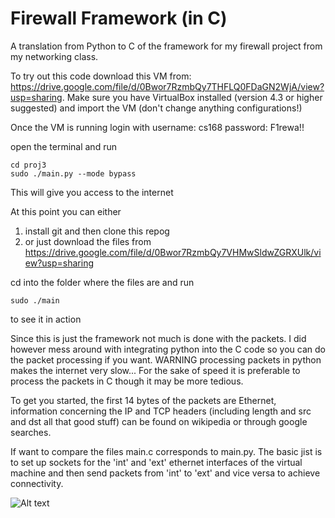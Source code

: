 # Firewall Framework (in C)

A translation from Python to C of the framework for my firewall project from my networking class.

To try out this code download this VM from: https://drive.google.com/file/d/0Bwor7RzmbQy7THFLQ0FDaGN2WjA/view?usp=sharing.
Make sure you have VirtualBox installed (version 4.3 or higher suggested) and import the VM (don't change anything configurations!)

Once the VM is running login with
username: cs168
password: F1rewa!!

open the terminal and run
```
cd proj3
sudo ./main.py --mode bypass
```

This will give you access to the internet

At this point you can either

1. install git and then clone this repog
2. or just download the files from https://drive.google.com/file/d/0Bwor7RzmbQy7VHMwSldwZGRXUlk/view?usp=sharing

cd into the folder where the files are and run
```
sudo ./main
```
to see it in action

Since this is just the framework not much is done with the packets. I did however mess around with integrating python into the C code
so you can do the packet processing if you want. WARNING processing packets in python makes the internet very slow...
For the sake of speed it is preferable to process the packets in C though it may be more tedious.

To get you started, the first 14 bytes of the packets are Ethernet, information concerning the IP and TCP headers (including length and src and dst all that good stuff) can be found on wikipedia or through google searches. 

If want to compare the files main.c corresponds to main.py. The basic jist is to set up sockets for the 'int' and 'ext' ethernet interfaces of the
virtual machine and then send packets from 'int' to 'ext' and vice versa to achieve connectivity.

![Alt text](/images/firewall-framework.png?raw=true)
